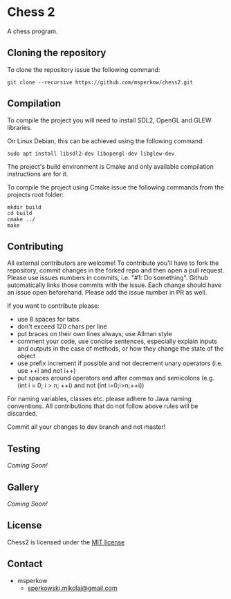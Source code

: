 # Chess 2
A chess program.

## Cloning the repository
To clone the repository issue the following command:
```shell script
git clone --recursive https://github.com/msperkow/chess2.git
```

## Compilation
To compile the project you will need to install SDL2, OpenGL and GLEW libraries.

On Linux Debian, this can be achieved using the following command:
```shell script
sudo apt install libsdl2-dev libopengl-dev libglew-dev
```

The project's build environment is Cmake and only available compilation instructions are for it.

To compile the project using Cmake issue the following commands from the projects root folder:
```shell script
mkdir build
cd build
cmake ../
make
```

## Contributing

All external contributors are welcome!
To contribute you'll have to fork the repository, commit changes in the forked repo and
then open a pull request. Please use issues numbers in commits, i.e. "#1: Do something".
Github automatically links those commits with the issue. Each change should have an issue
open beforehand. Please add the issue number in PR as well.

If you want to contribute please:

- use 8 spaces for tabs
- don't exceed 120 chars per line
- put braces on their own lines always; use Allman style
- comment your code, use concise sentences, especially explain inputs and outputs in the case of methods, or how they change the state of the object
- use prefix increment if possible and not decrement unary operators (i.e. use ++i and not i++)
- put spaces around operators and after commas and semicolons (e.g. (int i = 0; i > n; ++i) and not (int i=0;i>n;++i))

For naming variables, classes etc. please adhere to Java naming conventions. All contributions that do not follow above rules will be discarded.

Commit all your changes to dev branch and not master!



## Testing

*Coming Soon!*

## Gallery

*Coming Soon!*

## License

Chess2 is licensed under the [MIT license](https://www.mit.edu/~amini/LICENSE.md)

## Contact

* msperkow
    - [sperkowski.mikolaj@gmail.com](sperkowski.mikolaj@gmail.com)
